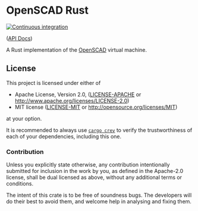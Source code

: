 # OpenSCAD Rust

[![Continuous integration](https://github.com/Michael-F-Bryan/scad-rs/workflows/Continuous%20integration/badge.svg?branch=main)](https://github.com/Michael-F-Bryan/scad-rs/actions)

([API Docs][api-docs])

A Rust implementation of the [OpenSCAD][scad-website] virtual machine.

## License

This project is licensed under either of

- Apache License, Version 2.0, ([LICENSE-APACHE](./LICENSE-APACHE.md) or
  <http://www.apache.org/licenses/LICENSE-2.0>)
- MIT license ([LICENSE-MIT](./LICENSE-MIT.md) or
   <http://opensource.org/licenses/MIT>)

at your option.

It is recommended to always use [`cargo crev`][crev] to verify the
trustworthiness of each of your dependencies, including this one.

### Contribution

Unless you explicitly state otherwise, any contribution intentionally
submitted for inclusion in the work by you, as defined in the Apache-2.0
license, shall be dual licensed as above, without any additional terms or
conditions.

The intent of this crate is to be free of soundness bugs. The developers will
do their best to avoid them, and welcome help in analysing and fixing them.

[api-docs]: https://michael-f-bryan.github.io/scad-rs
[crev]: https://github.com/crev-dev/cargo-crev
[scad-website]: https://openscad.org/

